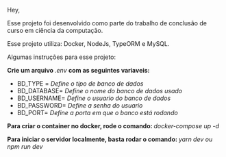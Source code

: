 Hey,

Esse projeto foi desenvolvido como parte do trabalho de conclusão de curso em ciência da computação.

Esse projeto utiliza: Docker, NodeJs, TypeORM e MySQL.

Algumas instruções para esse projeto:

<p>
	<strong> Crie um arquivo </strong>
	<i>.env </i>
	<strong> com as seguintes variaveis: </strong>
</p>

<ul>
	<li>BD_TYPE = <i>Define o tipo de banco de dados</i> </li>
	<li>BD_DATABASE= <i>Define o nome do banco de dados usado</i></li>
	<li>BD_USERNAME= <i>Define o usuario do banco de dados</i></li>
	<li>BD_PASSWORD= <i>Define a senha do usuario</i></li>
	<li>BD_PORT= <i>Define a porta em que o banco está rodando</i></li>
</ul>

<p>
	<strong> Para criar o container no docker, rode o comando: </strong> 
	<i>docker-compose up -d</i>
</p>

<p>
	<strong> Para iniciar o servidor localmente, basta rodar o comando: </strong> 
	<i>yarn dev ou npm run dev</i>
</p>